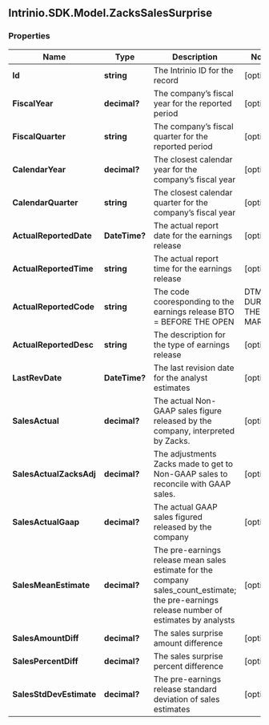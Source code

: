 ## Intrinio.SDK.Model.ZacksSalesSurprise
### Properties

Name | Type | Description | Notes
------------ | ------------- | ------------- | -------------
**Id** | **string** | The Intrinio ID for the record | [optional] 
**FiscalYear** | **decimal?** | The company’s fiscal year for the reported period | [optional] 
**FiscalQuarter** | **string** | The company’s fiscal quarter for the reported period | [optional] 
**CalendarYear** | **decimal?** | The closest calendar year for the company’s fiscal year | [optional] 
**CalendarQuarter** | **string** | The closest calendar quarter for the company’s fiscal year | [optional] 
**ActualReportedDate** | **DateTime?** | The actual report date for the earnings release | [optional] 
**ActualReportedTime** | **string** | The actual report time for the earnings release | [optional] 
**ActualReportedCode** | **string** | The code cooresponding to the earnings release  BTO &#x3D; BEFORE THE OPEN | DTM &#x3D; DURING THE MARKET | AMC &#x3D; AFTER MARKET CLOSE | [optional] 
**ActualReportedDesc** | **string** | The description for the type of earnings release | [optional] 
**LastRevDate** | **DateTime?** | The last revision date for the analyst estimates | [optional] 
**SalesActual** | **decimal?** | The actual Non-GAAP sales figure released by the company, interpreted by Zacks. | [optional] 
**SalesActualZacksAdj** | **decimal?** | The adjustments Zacks made to get to Non-GAAP sales to reconcile with GAAP sales. | [optional] 
**SalesActualGaap** | **decimal?** | The actual GAAP sales figured released by the company | [optional] 
**SalesMeanEstimate** | **decimal?** | The pre-earnings release mean sales estimate for the company sales_count_estimate; the pre-earnings release number of estimates by analysts | [optional] 
**SalesAmountDiff** | **decimal?** | The sales surprise amount difference | [optional] 
**SalesPercentDiff** | **decimal?** | The sales surprise percent difference | [optional] 
**SalesStdDevEstimate** | **decimal?** | The pre-earnings release standard deviation of sales estimates | [optional] 

